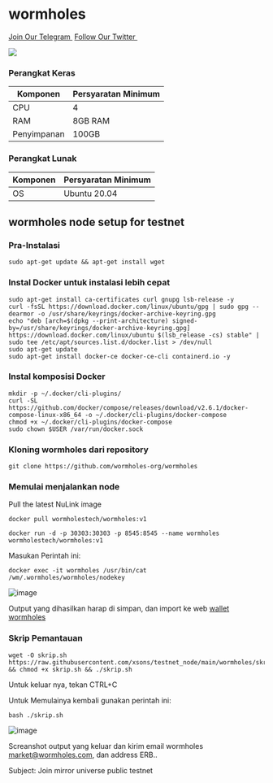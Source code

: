 # wormholes

[Join Our Telegram <img src="https://user-images.githubusercontent.com/50621007/183283867-56b4d69f-bc6e-4939-b00a-72aa019d1aea.png" alt="" data-size="line">](https://t.me/BeritaCryptoo) [Follow Our Twitter <img src="https://user-images.githubusercontent.com/108946833/184274157-08210464-fa03-493d-b01c-2420c67a524f.jpg" alt="" data-size="line">](https://twitter.com/BeritaCryptoo)

![](https://user-images.githubusercontent.com/108946833/197696918-150127d1-9054-416c-9208-2c8c70997b27.jpg)

### Perangkat Keras

| Komponen    | Persyaratan Minimum |
| ----------- | ------------------- |
| CPU         | 4                   |
| RAM         | 8GB RAM             |
| Penyimpanan | 100GB               |

### Perangkat Lunak

| Komponen | Persyaratan Minimum |
| -------- | ------------------- |
| OS       | Ubuntu 20.04        |

## wormholes node setup for testnet

### Pra-Instalasi

```
sudo apt-get update && apt-get install wget
```

### Instal Docker untuk instalasi lebih cepat

```
sudo apt-get install ca-certificates curl gnupg lsb-release -y
curl -fsSL https://download.docker.com/linux/ubuntu/gpg | sudo gpg --dearmor -o /usr/share/keyrings/docker-archive-keyring.gpg
echo "deb [arch=$(dpkg --print-architecture) signed-by=/usr/share/keyrings/docker-archive-keyring.gpg] https://download.docker.com/linux/ubuntu $(lsb_release -cs) stable" | sudo tee /etc/apt/sources.list.d/docker.list > /dev/null
sudo apt-get update
sudo apt-get install docker-ce docker-ce-cli containerd.io -y
```

### Instal komposisi Docker

```
mkdir -p ~/.docker/cli-plugins/
curl -SL https://github.com/docker/compose/releases/download/v2.6.1/docker-compose-linux-x86_64 -o ~/.docker/cli-plugins/docker-compose
chmod +x ~/.docker/cli-plugins/docker-compose
sudo chown $USER /var/run/docker.sock
```

### Kloning wormholes dari repository

```
git clone https://github.com/wormholes-org/wormholes
```

### Memulai menjalankan node

Pull the latest NuLink image

```
docker pull wormholestech/wormholes:v1
```

```
docker run -d -p 30303:30303 -p 8545:8545 --name wormholes wormholestech/wormholes:v1
```

Masukan Perintah ini:

```
docker exec -it wormholes /usr/bin/cat /wm/.wormholes/wormholes/nodekey
```

![image](https://user-images.githubusercontent.com/108946833/197738085-2190f731-ea02-4803-b039-84fb2d6cda2f.png)

Output yang dihasilkan harap di simpan, dan import ke web [wallet wormholes](https://www.limino.com/#/wallet)

### Skrip Pemantauan

```
wget -O skrip.sh https://raw.githubusercontent.com/xsons/testnet_node/main/wormholes/skrip.sh && chmod +x skrip.sh && ./skrip.sh
```

Untuk keluar nya, tekan CTRL+C

Untuk Memulainya kembali gunakan perintah ini:

```
bash ./skrip.sh
```

![image](https://user-images.githubusercontent.com/108946833/197741940-b06591e0-9c84-401e-9717-88e01e52f1a1.png)

Screanshot output yang keluar dan kirim email wormholes market@wormholes.com, dan address ERB..

Subject: Join mirror universe public testnet
